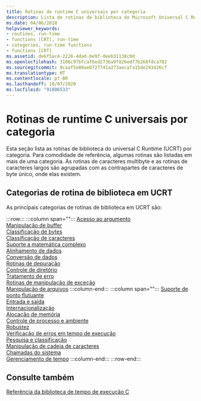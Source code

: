 ```yaml
---
title: Rotinas de runtime C universais por categoria
description: Lista de rotinas de biblioteca do Microsoft Universal C Runtime (UCRT) por categoria.
ms.date: 04/06/2018
helpviewer_keywords:
- routines, run-time
- functions [CRT], run-time
- categories, run-time functions
- functions [CRT]
ms.assetid: de6f5ac4-2226-4dad-be9f-deeb31138c9d
ms.openlocfilehash: 3106c97bfcaf6ed273ba9f826edf7b268fdca782
ms.sourcegitcommit: 8caaf5e00aeb727741a273aecafa15de293426cf
ms.translationtype: MT
ms.contentlocale: pt-BR
ms.lasthandoff: 10/07/2020
ms.locfileid: "91806533"
---
```

# <a name="universal-c-runtime-routines-by-category"></a>Rotinas de runtime C universais por categoria

Esta seção lista as rotinas de biblioteca do universal C Runtime (UCRT) por categoria. Para comodidade de referência, algumas rotinas são listadas em mais de uma categoria. As rotinas de caracteres multibyte e as rotinas de caracteres largos são agrupadas com as contrapartes de caracteres de byte único, onde elas existem.

## <a name="ucrt-library-routine-categories"></a>Categorias de rotina de biblioteca em UCRT

As principais categorias de rotinas de biblioteca em UCRT são:

:::row:::
   :::column span="":::
      [Acesso ao argumento](../c-runtime-library/argument-access.md)\
      [Manipulação de buffer](../c-runtime-library/buffer-manipulation.md)\
      [Classificação de bytes](../c-runtime-library/byte-classification.md)\
      [Classificação de caracteres](../c-runtime-library/character-classification.md)\
      [Suporte a matemática complexo](../c-runtime-library/complex-math-support.md)\
      [Alinhamento de dados](../c-runtime-library/data-alignment.md)\
      [Conversão de dados](../c-runtime-library/data-conversion.md)\
      [Rotinas de depuração](../c-runtime-library/debug-routines.md)\
      [Controle de diretório](../c-runtime-library/directory-control.md)\
      [Tratamento de erro](../c-runtime-library/error-handling-crt.md)\
      [Rotinas de manipulação de exceção](../c-runtime-library/exception-handling-routines.md)\
      [Manipulação de arquivos](../c-runtime-library/file-handling.md)
   :::column-end:::
   :::column span="":::
      [Suporte de ponto flutuante](../c-runtime-library/floating-point-support.md)\
      [Entrada e saída](../c-runtime-library/input-and-output.md)\
      [Internacionalização](../c-runtime-library/internationalization.md)\
      [Alocação de memória](../c-runtime-library/memory-allocation.md)\
      [Controle de processo e ambiente](../c-runtime-library/process-and-environment-control.md)\
      [Robustez](../c-runtime-library/robustness.md)\
      [Verificação de erros em tempo de execução](../c-runtime-library/run-time-error-checking.md)\
      [Pesquisa e classificação](../c-runtime-library/searching-and-sorting.md)\
      [Manipulação de cadeia de caracteres](../c-runtime-library/string-manipulation-crt.md)\
      [Chamadas do sistema](../c-runtime-library/system-calls.md)\
      [Gerenciamento de tempo](../c-runtime-library/time-management.md)
   :::column-end:::
:::row-end:::

## <a name="see-also"></a>Consulte também

[Referência da biblioteca de tempo de execução C](../c-runtime-library/c-run-time-library-reference.md)<br/>
